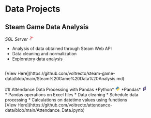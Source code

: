 # Data Projects

## Steam Game Data Analysis

*SQL Server*
<img src="/assets/img/sqlserver.png" width="16" height="16">
<br/>
* Analysis of data obtained through Steam Web API
* Data cleaning and normalization
* Exploratory data analysis
</ul>
<br/>[View Here](https://github.com/voltrecto/steam-game-data/blob/main/Steam%20Game%20Data%20Analysis.md)
<br/>
<br/>
## Attendance Data Processing with Pandas
*Python*
<img src="/assets/img/python.png" width="16" height="16"> *Pandas*
<img src="/assets/img/pandas.png" width="16" height="16">
<br/>
* Pandas operations on Excel files
* Data cleaning
* Schedule data processing
* Calculations on datetime values using functions
</ul>
<br/>[View Here](https://github.com/voltrecto/attendance-data/blob/main/Attendance_Data.ipynb)
</p>